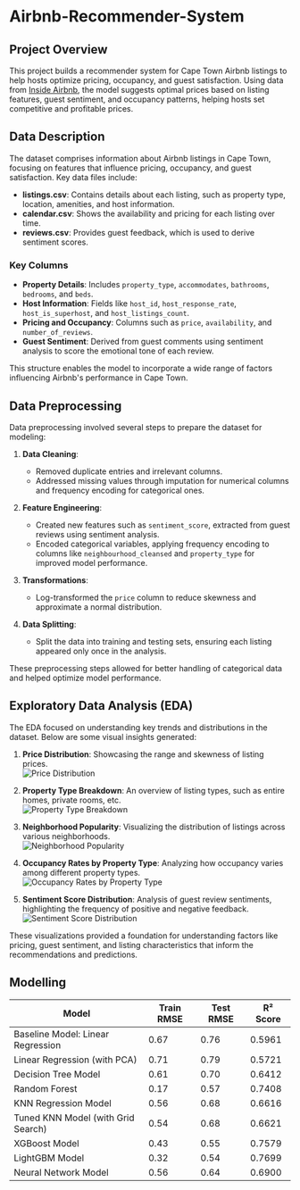 # Airbnb-Recommender-System

## Project Overview

This project builds a recommender system for Cape Town Airbnb listings to help hosts optimize pricing, occupancy, and guest satisfaction. Using data from [Inside Airbnb](https://insideairbnb.com/get-the-data/), the model suggests optimal prices based on listing features, guest sentiment, and occupancy patterns, helping hosts set competitive and profitable prices.

## Data Description

The dataset comprises information about Airbnb listings in Cape Town, focusing on features that influence pricing, occupancy, and guest satisfaction. Key data files include:

- **listings.csv**: Contains details about each listing, such as property type, location, amenities, and host information.
- **calendar.csv**: Shows the availability and pricing for each listing over time.
- **reviews.csv**: Provides guest feedback, which is used to derive sentiment scores.

### Key Columns

- **Property Details**: Includes `property_type`, `accommodates`, `bathrooms`, `bedrooms`, and `beds`.
- **Host Information**: Fields like `host_id`, `host_response_rate`, `host_is_superhost`, and `host_listings_count`.
- **Pricing and Occupancy**: Columns such as `price`, `availability`, and `number_of_reviews`.
- **Guest Sentiment**: Derived from guest comments using sentiment analysis to score the emotional tone of each review.
  
This structure enables the model to incorporate a wide range of factors influencing Airbnb's performance in Cape Town.

## Data Preprocessing

Data preprocessing involved several steps to prepare the dataset for modeling:

1. **Data Cleaning**:
   - Removed duplicate entries and irrelevant columns.
   - Addressed missing values through imputation for numerical columns and frequency encoding for categorical ones.

2. **Feature Engineering**:
   - Created new features such as `sentiment_score`, extracted from guest reviews using sentiment analysis.
   - Encoded categorical variables, applying frequency encoding to columns like `neighbourhood_cleansed` and `property_type` for improved model performance.

3. **Transformations**:
   - Log-transformed the `price` column to reduce skewness and approximate a normal distribution.

4. **Data Splitting**:
   - Split the data into training and testing sets, ensuring each listing appeared only once in the analysis.

These preprocessing steps allowed for better handling of categorical data and helped optimize model performance.

## Exploratory Data Analysis (EDA)

The EDA focused on understanding key trends and distributions in the dataset. Below are some visual insights generated:

1. **Price Distribution**: Showcasing the range and skewness of listing prices.  
   ![Price Distribution]([path/to/Price-distribution.png](https://github.com/PMabwa/airbnb-recommender-system/blob/Festus/images/Price-distribution.png))

2. **Property Type Breakdown**: An overview of listing types, such as entire homes, private rooms, etc.  
   ![Property Type Breakdown]([path/to/Property-type.png"](https://github.com/PMabwa/airbnb-recommender-system/blob/Festus/images/Property-type.png))

3. **Neighborhood Popularity**: Visualizing the distribution of listings across various neighborhoods.  
   ![Neighborhood Popularity]([path/to/Neighborhoods.png"](https://github.com/PMabwa/airbnb-recommender-system/blob/Festus/images/Neighborhoods.png))

4. **Occupancy Rates by Property Type**: Analyzing how occupancy varies among different property types.  
   ![Occupancy Rates by Property Type]([path/to/rating-property.png"](https://github.com/PMabwa/airbnb-recommender-system/blob/Festus/images/rating-property.png))

5. **Sentiment Score Distribution**: Analysis of guest review sentiments, highlighting the frequency of positive and negative feedback.  
   ![Sentiment Score Distribution](path/to/sentiment-score.png)

These visualizations provided a foundation for understanding factors like pricing, guest sentiment, and listing characteristics that inform the recommendations and predictions.

## Modelling

| **Model**                          	| **Train RMSE** 	| **Test RMSE** 	| **R² Score** 	|
|------------------------------------	|----------------	|---------------	|--------------	|
| Baseline Model: Linear Regression  	| 0.67           	| 0.76          	| 0.5961       	|
| Linear Regression (with PCA)       	| 0.71           	| 0.79          	| 0.5721       	|
| Decision Tree Model                	| 0.61           	| 0.70          	| 0.6412       	|
| Random Forest                      	| 0.17           	| 0.57          	| 0.7408       	|
| KNN Regression Model               	| 0.56           	| 0.68          	| 0.6616       	|
| Tuned KNN Model (with Grid Search) 	| 0.54           	| 0.68          	| 0.6621       	|
| XGBoost Model                      	| 0.43           	| 0.55          	| 0.7579       	|
| LightGBM Model                     	| 0.32           	| 0.54          	| 0.7699       	|
| Neural Network Model               	| 0.56           	| 0.64          	| 0.6900       	|
